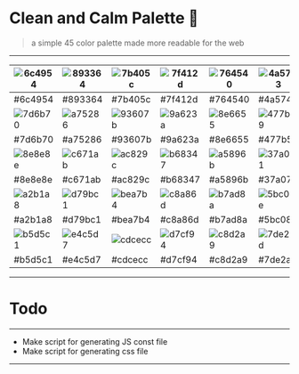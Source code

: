 # Clean and Calm Palette :art:

> a simple 45 color palette made more readable for the web

---
|![6c4954](http://via.placeholder.com/50/6c4954/000000?text=+)|![893364](http://via.placeholder.com/50/893364/000000?text=+)|![7b405c](http://via.placeholder.com/50/7b405c/000000?text=+)|![7f412d](http://via.placeholder.com/50/7f412d/000000?text=+)|![764540](http://via.placeholder.com/50/764540/000000?text=+)|![4a5743](http://via.placeholder.com/50/4a5743/000000?text=+)|![5c514c](http://via.placeholder.com/50/5c514c/000000?text=+)|![4c517b](http://via.placeholder.com/50/4c517b/000000?text=+)|![5e4d67](http://via.placeholder.com/50/5e4d67/000000?text=+)|
| --- | --- | --- | --- | --- | --- | --- | --- | --- |
|#6c4954|#893364|#7b405c|#7f412d|#764540|#4a5743|#5c514c|#4c517b|#5e4d67|
|![7d6b70](http://via.placeholder.com/50/7d6b70/000000?text=+)|![a75286](http://via.placeholder.com/50/a75286/000000?text=+)|![93607b](http://via.placeholder.com/50/93607b/000000?text=+)|![9a623a](http://via.placeholder.com/50/9a623a/000000?text=+)|![8e6655](http://via.placeholder.com/50/8e6655/000000?text=+)|![477b59](http://via.placeholder.com/50/477b59/000000?text=+)|![657465](http://via.placeholder.com/50/657465/000000?text=+)|![4674a6](http://via.placeholder.com/50/4674a6/000000?text=+)|![68708b](http://via.placeholder.com/50/68708b/000000?text=+)|
|#7d6b70|#a75286|#93607b|#9a623a|#8e6655|#477b59|#657465|#4674a6|#68708b|
|![8e8e8e](http://via.placeholder.com/50/8e8e8e/000000?text=+)|![c671ab](http://via.placeholder.com/50/c671ab/000000?text=+)|![ac829c](http://via.placeholder.com/50/ac829c/000000?text=+)|![b68347](http://via.placeholder.com/50/b68347/000000?text=+)|![a5896b](http://via.placeholder.com/50/a5896b/000000?text=+)|![37a071](http://via.placeholder.com/50/37a071/000000?text=+)|![6b987f](http://via.placeholder.com/50/6b987f/000000?text=+)|![2998d4](http://via.placeholder.com/50/2998d4/000000?text=+)|![6d93b1](http://via.placeholder.com/50/6d93b1/000000?text=+)|
|#8e8e8e|#c671ab|#ac829c|#b68347|#a5896b|#37a071|#6b987f|#2998d4|#6d93b1|
|![a2b1a8](http://via.placeholder.com/50/a2b1a8/000000?text=+)|![d79bc1](http://via.placeholder.com/50/d79bc1/000000?text=+)|![bea7b4](http://via.placeholder.com/50/bea7b4/000000?text=+)|![c8a86d](http://via.placeholder.com/50/c8a86d/000000?text=+)|![b7ad8a](http://via.placeholder.com/50/b7ad8a/000000?text=+)|![5bc08e](http://via.placeholder.com/50/5bc08e/000000?text=+)|![83b99b](http://via.placeholder.com/50/83b99b/000000?text=+)|![57b9e6](http://via.placeholder.com/50/57b9e6/000000?text=+)|![85b5c6](http://via.placeholder.com/50/85b5c6/000000?text=+)|
|#a2b1a8|#d79bc1|#bea7b4|#c8a86d|#b7ad8a|#5bc08e|#83b99b|#57b9e6|#85b5c6|
|![b5d5c1](http://via.placeholder.com/50/b5d5c1/000000?text=+)|![e4c5d7](http://via.placeholder.com/50/e4c5d7/000000?text=+)|![cdcecc](http://via.placeholder.com/50/cdcecc/000000?text=+)|![d7cf94](http://via.placeholder.com/50/d7cf94/000000?text=+)|![c8d2a9](http://via.placeholder.com/50/c8d2a9/000000?text=+)|![7de2ad](http://via.placeholder.com/50/7de2ad/000000?text=+)|![9bdcb7](http://via.placeholder.com/50/9bdcb7/000000?text=+)|![7ddcf6](http://via.placeholder.com/50/7ddcf6/000000?text=+)|![9ed9db](http://via.placeholder.com/50/9ed9db/000000?text=+)|
|#b5d5c1|#e4c5d7|#cdcecc|#d7cf94|#c8d2a9|#7de2ad|#9bdcb7|#7ddcf6|#9ed9db|

---

# Todo

--- 

- Make script for generating JS const file
- Make script for generating css file

---
